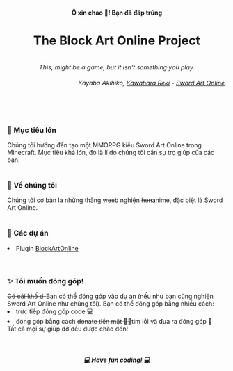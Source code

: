<h4 align="center">Ồ xin chào 👋! Bạn đã đáp trúng</h4>
<h1 align="center">
    The Block Art Online Project
</h1>
<p align="center">
    <br>
    <i>This, might be a game, but it isn't something you play.</i>
</p>
<h6 align="right">
    Kayaba Akihiko, <a href="https://en.wikipedia.org/wiki/Reki_Kawahara">Kawahara Reki</a> - <a href="https://en.wikipedia.org/wiki/Sword_Art_Online">Sword Art Online</a>.
</h6>
<br>
<br>

<h3>🚀 Mục tiêu lớn</h3>
Chúng tôi hướng đến tạo một MMORPG kiểu Sword Art Online trong Minecraft.
Mục tiêu khá lớn, đó là lí do chúng tôi cần sự trợ giúp của các bạn.
<br>
<br>

<h3>👀 Về chúng tôi</h3>
Chúng tôi cơ bản là những thằng weeb nghiện <strike>hen</strike>anime, đặc biệt là Sword Art Online.
<br>
<br>

<h3>📑 Các dự án</h3>
<li>Plugin <a href="https://github.com/BlockArtOnlineProject/BlockArtOnline">BlockArtOnline</a></li>
<br>
<br>

<h3>✨ Tôi muốn đóng góp!</h3>
<strike>Có cái khố d-</strike>Bạn có thể đóng góp vào dự án (nếu như bạn cũng nghiện Sword Art Online như chúng tôi).  
Bạn có thể đóng góp bằng nhiều cách: 
    <li>trực tiếp đóng góp code 💻</li>
    <li>đóng góp bằng cách <strike>donate tiền mặt 💸💸</strike>tìm lỗi và đưa ra đóng góp 🔎</li>
Tất cả mọi sự giúp đỡ đều dược chào đón!
<br>
<br>
<br>

<h5 align="center">💻 Have fun coding! 💻</h5>
